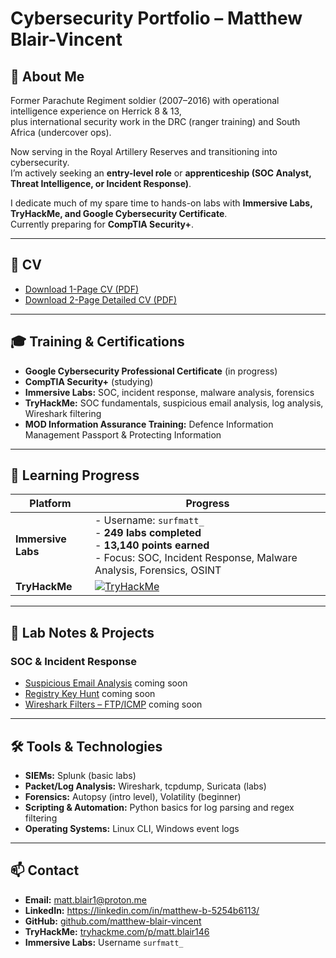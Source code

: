 # Cybersecurity Portfolio – Matthew Blair-Vincent

## 👋 About Me
Former Parachute Regiment soldier (2007–2016) with operational intelligence experience on Herrick 8 & 13,  
plus international security work in the DRC (ranger training) and South Africa (undercover ops).  

Now serving in the Royal Artillery Reserves and transitioning into cybersecurity.  
I’m actively seeking an **entry-level role** or **apprenticeship (SOC Analyst, Threat Intelligence, or Incident Response)**.  

I dedicate much of my spare time to hands-on labs with **Immersive Labs, TryHackMe, and Google Cybersecurity Certificate**.  
Currently preparing for **CompTIA Security+**.  

---

## 📄 CV
- [Download 1-Page CV (PDF)](./MatthewBlairVincent_Cyber_CV_1Page.pdf)  
- [Download 2-Page Detailed CV (PDF)](./MatthewBlairVincent_Cyber_CV_2Page.pdf)  

---

## 🎓 Training & Certifications
- **Google Cybersecurity Professional Certificate** (in progress)  
- **CompTIA Security+** (studying)  
- **Immersive Labs:** SOC, incident response, malware analysis, forensics  
- **TryHackMe:** SOC fundamentals, suspicious email analysis, log analysis, Wireshark filtering  
- **MOD Information Assurance Training:** Defence Information Management Passport & Protecting Information  

---

## 🎯 Learning Progress

| Platform          | Progress |
|-------------------|----------|
| **Immersive Labs** | - Username: `surfmatt_`  <br> - **249 labs completed**  <br> - **13,140 points earned**  <br> - Focus: SOC, Incident Response, Malware Analysis, Forensics, OSINT |
| **TryHackMe**      | [![TryHackMe](https://img.shields.io/badge/TryHackMe-matt.blair146-informational?logo=tryhackme)](https://tryhackme.com/p/matt.blair146) |

---

## 📝 Lab Notes & Projects
### SOC & Incident Response
- [Suspicious Email Analysis](./lab-notes/suspicious-email.md)  coming soon
- [Registry Key Hunt](./lab-notes/registry-hunt.md)  coming soon
- [Wireshark Filters – FTP/ICMP](./lab-notes/wireshark.md)  coming soon

---

## 🛠️ Tools & Technologies
- **SIEMs:** Splunk (basic labs)  
- **Packet/Log Analysis:** Wireshark, tcpdump, Suricata (labs)  
- **Forensics:** Autopsy (intro level), Volatility (beginner)  
- **Scripting & Automation:** Python basics for log parsing and regex filtering  
- **Operating Systems:** Linux CLI, Windows event logs  

---

## 📫 Contact
- **Email:** matt.blair1@proton.me  
- **LinkedIn:** https://linkedin.com/in/matthew-b-5254b6113/  
- **GitHub:** [github.com/matthew-blair-vincent](https://github.com/matthew-blair-vincent)  
- **TryHackMe:** [tryhackme.com/p/matt.blair146](https://tryhackme.com/p/matt.blair146)  
- **Immersive Labs:** Username `surfmatt_`
